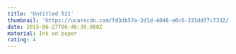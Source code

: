 ```yaml
---
title: 'Untitled 521'
thumbnail: 'https://ucarecdn.com/fd3db57a-2d1d-4046-a0c6-331ddf7c7332/'
date: 2015-06-27T06:46:39.000Z
material: Ink on paper
rating: 4
---
```

